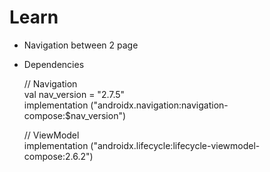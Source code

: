 # Learn
- Navigation between 2 page
- Dependencies </br>

    // Navigation </br>
    val nav_version = "2.7.5" </br>
    implementation ("androidx.navigation:navigation-compose:$nav_version")

    // ViewModel </br>
    implementation ("androidx.lifecycle:lifecycle-viewmodel-compose:2.6.2") </br>

